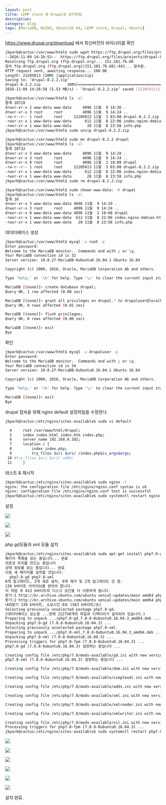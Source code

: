 ```yaml
---
layout: post
title: LEMP stack 에 Drupal8 설치방법
description:
category: blog
tags: [MariaDB, NGINX, Ubuntu16.04, LEMP stack, Drupal, Ubuntu]
---
```


<https://www.drupal.org/download> 에서 최신버전의 바이너리를 확인

```bash
jkpark@cactus:/var/www/html$ sudo wget https://ftp.drupal.org/files/projects/drupal-8.2.2.zip
--2016-11-09 14:26:53--  https://ftp.drupal.org/files/projects/drupal-8.2.2.zip
Resolving ftp.drupal.org (ftp.drupal.org)... 151.101.76.68
접속 ftp.drupal.org (ftp.drupal.org)|151.101.76.68|:443... 접속됨.
HTTP request sent, awaiting response... 200 OK
Length: 21205013 (20M) [application/zip]
Saving to: ‘drupal-8.2.2.zip’
drupal-8.2.2.zip            100%[===========================================>]  20.22M  6.32MB/s    in 3.7s
2016-11-09 14:26:58 (5.53 MB/s) - ‘drupal-8.2.2.zip’ saved [21205013/21205013]
```

```bash
jkpark@cactus:/var/www/html$ ls -al
합계 20728
drwxr-xr-x 2 www-data www-data     4096 11월  9 14:26 .
drwxr-xr-x 3 root     root         4096 11월  9 14:24 ..
-rw-r--r-- 1 root     root     21205013 11월  3 03:08 drupal-8.2.2.zip
-rwxr-xr-x 1 www-data www-data      612 11월  8 22:06 index.nginx-debian.html
-rwxr-xr-x 1 www-data www-data       20 11월  8 23:58 info.php
jkpark@cactus:/var/www/html$ sudo unzip drupal-8.2.2.zip
```

```bash
jkpark@cactus:/var/www/html$ sudo mv drupal-8.2.2 drupal
jkpark@cactus:/var/www/html$ ls -al
합계 20732
drwxr-xr-x 3 www-data www-data     4096 11월  9 14:28 .
drwxr-xr-x 3 root     root         4096 11월  9 14:24 ..
drwxr-xr-x 8 root     root         4096 11월  2 18:08 drupal
-rw-r--r-- 1 root     root     21205013 11월  3 03:08 drupal-8.2.2.zip
-rwxr-xr-x 1 www-data www-data      612 11월  8 22:06 index.nginx-debian.html
-rwxr-xr-x 1 www-data www-data       20 11월  8 23:58 info.php
jkpark@cactus:/var/www/html$ sudo rm drupal-8.2.2.zip
```

```bash
jkpark@cactus:/var/www/html$ sudo chown www-data: -R drupal
jkpark@cactus:/var/www/html$ ls -al
합계 20
drwxr-xr-x 3 www-data www-data 4096 11월  9 14:29 .
drwxr-xr-x 3 root     root     4096 11월  9 14:24 ..
drwxr-xr-x 8 www-data www-data 4096 11월  2 18:08 drupal
-rwxr-xr-x 1 www-data www-data  612 11월  8 22:06 index.nginx-debian.html
-rwxr-xr-x 1 www-data www-data   20 11월  8 23:58 info.php
```

데이터베이스 생성

```bash
jkpark@cactus:/var/www/html$ mysql -u root -p
Enter password:
Welcome to the MariaDB monitor.  Commands end with ; or \g.
Your MariaDB connection id is 32
Server version: 10.0.27-MariaDB-0ubuntu0.16.04.1 Ubuntu 16.04

Copyright (c) 2000, 2016, Oracle, MariaDB Corporation Ab and others.

Type 'help;' or '\h' for help. Type '\c' to clear the current input statement.

MariaDB [(none)]> create database drupal;
Query OK, 1 row affected (0.00 sec)

MariaDB [(none)]> grant all privileges on drupal.* to drupaluser@localhost identified by 'your_password';
Query OK, 0 rows affected (0.01 sec)

MariaDB [(none)]> flush privileges;
Query OK, 0 rows affected (0.00 sec)

MariaDB [(none)]> exit
Bye
```

확인

```bash
jkpark@cactus:/var/www/html$ mysql -u drupaluser -p
Enter password:
Welcome to the MariaDB monitor.  Commands end with ; or \g.
Your MariaDB connection id is 34
Server version: 10.0.27-MariaDB-0ubuntu0.16.04.1 Ubuntu 16.04

Copyright (c) 2000, 2016, Oracle, MariaDB Corporation Ab and others.

Type 'help;' or '\h' for help. Type '\c' to clear the current input statement.

MariaDB [(none)]> exit
Bye
```

drupal 접속을 위해 nginx default 설정파일을 수정한다.

```bash
jkpark@cactus:/etc/nginx/sites-available$ sudo vi default
```

```bash
  4     root /var/www/html/drupal;
  5     index index.html index.htm index.php;
  6     server_name 192.168.0.102;
  7     location / {
  8         index index.php;
  9         try_files $uri $uri/ /index.php$is_args$args;
 10 #try_files $uri $uri/ =404;
 11     }
```

테스트 & 재시작

```bash
jkpark@cactus:/etc/nginx/sites-available$ sudo nginx -t
nginx: the configuration file /etc/nginx/nginx.conf syntax is ok
nginx: configuration file /etc/nginx/nginx.conf test is successful
jkpark@cactus:/etc/nginx/sites-available$ sudo systemctl restart nginx
```

설정

![](https://2.bp.blogspot.com/-FJXtmhK8BJk/WCK9uFOH_pI/AAAAAAAAAgo/EBFldQj9HPUsHB4VTGUkDZW7f5Q-4nYmACLcB/s500/step1.PNG)

![](https://4.bp.blogspot.com/-hGLa3PTv1-c/WCK9uCCQuBI/AAAAAAAAAgs/D-x5zJkykI82p2HkVBaT3wPvjXaL3QWMQCLcB/s500/step2.PNG)

![](https://3.bp.blogspot.com/--E1mGlUMf18/WCK9uBk87_I/AAAAAAAAAgw/Y86G3AGRh34oYxOyQUQGQTDC8jExPEYiwCLcB/s500/step3.PNG)

php gd모듈과 xml 모듈 설치

```bash
jkpark@cactus:/etc/nginx/sites-available$ sudo apt-get install php7.0-gd php7.0-xml
패키지 목록을 읽는 중입니다... 완료
의존성 트리를 만드는 중입니다
상태 정보를 읽는 중입니다... 완료
다음 새 패키지를 설치할 것입니다:
  php7.0-gd php7.0-xml
0개 업그레이드, 2개 새로 설치, 0개 제거 및 2개 업그레이드 안 함.
139 k바이트 아카이브를 받아야 합니다.
이 작업 후 613 k바이트의 디스크 공간을 더 사용하게 됩니다.
받기:1 http://kr.archive.ubuntu.com/ubuntu xenial-updates/main amd64 php7.0-gd amd64 7.0.8-0ubuntu0.16.04.3 [27.1 kB]
받기:2 http://kr.archive.ubuntu.com/ubuntu xenial-updates/main amd64 php7.0-xml amd64 7.0.8-0ubuntu0.16.04.3 [112 kB]
내려받기 139 k바이트, 소요시간 0초 (583 k바이트/초)
Selecting previously unselected package php7.0-gd.
(데이터베이스 읽는중 ...현재 212758개의 파일과 디렉터리가 설치되어 있습니다.)
Preparing to unpack .../php7.0-gd_7.0.8-0ubuntu0.16.04.3_amd64.deb ...
Unpacking php7.0-gd (7.0.8-0ubuntu0.16.04.3) ...
Selecting previously unselected package php7.0-xml.
Preparing to unpack .../php7.0-xml_7.0.8-0ubuntu0.16.04.3_amd64.deb ...
Unpacking php7.0-xml (7.0.8-0ubuntu0.16.04.3) ...
Processing triggers for php7.0-fpm (7.0.8-0ubuntu0.16.04.3) ...
php7.0-gd (7.0.8-0ubuntu0.16.04.3) 설정하는 중입니다 ...

Creating config file /etc/php/7.0/mods-available/gd.ini with new version
php7.0-xml (7.0.8-0ubuntu0.16.04.3) 설정하는 중입니다 ...

Creating config file /etc/php/7.0/mods-available/dom.ini with new version

Creating config file /etc/php/7.0/mods-available/simplexml.ini with new version

Creating config file /etc/php/7.0/mods-available/wddx.ini with new version

Creating config file /etc/php/7.0/mods-available/xml.ini with new version

Creating config file /etc/php/7.0/mods-available/xmlreader.ini with new version

Creating config file /etc/php/7.0/mods-available/xmlwriter.ini with new version

Creating config file /etc/php/7.0/mods-available/xsl.ini with new version
Processing triggers for php7.0-fpm (7.0.8-0ubuntu0.16.04.3) ...
jkpark@cactus:/etc/nginx/sites-available$ sudo systemctl restart php7.0-fpm.service
```

![](https://4.bp.blogspot.com/-5ppghTTs0eU/WCLAeH5rzaI/AAAAAAAAAhU/qOkylwNc7NAOAJUgR8taHmmVNkziqtEeQCLcB/s500/step4.PNG)

![](https://3.bp.blogspot.com/-bYKd6G15r3k/WCLAePVDs4I/AAAAAAAAAhQ/xshYCQxgqtYZWQ1XSMuZNm19THN8E358gCLcB/s500/step5.PNG)

![](https://1.bp.blogspot.com/-Oo7Zx1GI3ic/WCLAeIj6QhI/AAAAAAAAAhM/f7sfP-BqowEkMLE9m-Qwmjsov4NywJFqgCLcB/s500/step6.PNG)

![](https://1.bp.blogspot.com/-24Qw1piWteY/WCLAed4wzBI/AAAAAAAAAhg/TbdKGaDCeYYkYeGhA2M2euXntlWld3DpQCLcB/s500/step7.PNG)

![](https://1.bp.blogspot.com/-0_hMvm38fa0/WCLAeXPC18I/AAAAAAAAAhY/70qwOW4A-pU-2oapCS4YInQ-kbT_91NDgCLcB/s500/step8.PNG)

![](https://1.bp.blogspot.com/-CDck84-SGbs/WCLAeil2KZI/AAAAAAAAAhc/eHCY8N1NTAsHDnKbE8va6eS78MjQqIlpwCLcB/s500/step9.PNG)

설치 완료.
